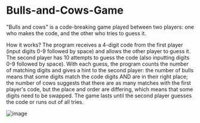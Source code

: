 # Bulls-and-Cows-Game
"Bulls and cows" is a code-breaking game played between two players: one who makes the code, and the other who tries to guess it. 

How it works?
The program receives a 4-digit code from the first player (input digits 0-9 followed by space) and allows the other player to guess it. The second player has 10 attempts to guess the code (also inputting digits 0-9 followed by space). With each guess, the program counts the number of matching digits and gives a hint to the second player: the number of bulls means that some digits match the code digits AND are in their right place; the number of cows suggests that there are as many matches with the first player's code, but the place and order are differing, which means that some digits need to be swapped. The game lasts until the second player guesses the code or runs out of all tries.

![image](https://github.com/euwunss/Bulls-and-Cows-Game/assets/139669230/373dab44-36e8-4c39-8e94-1d4270148dde)
